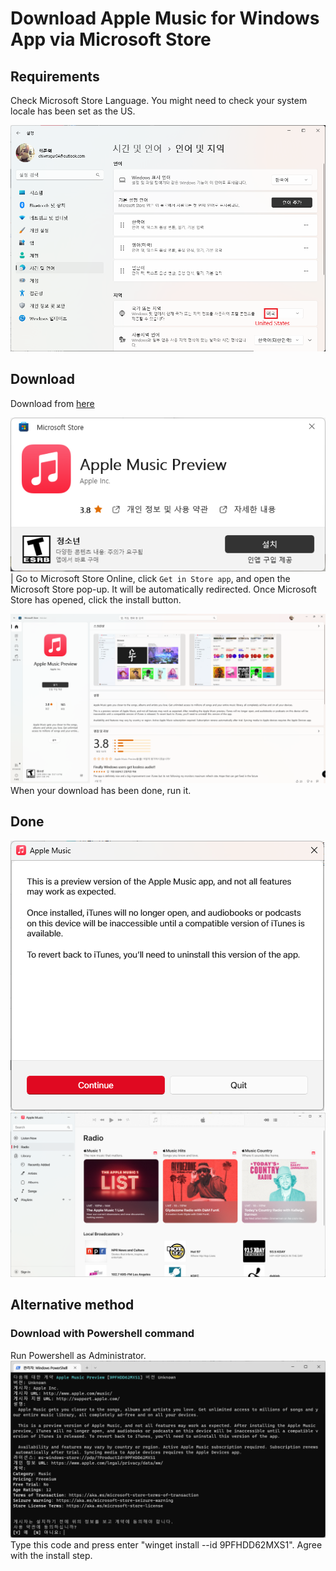 # Download Apple Music for Windows App via Microsoft Store
## Requirements
Check Microsoft Store Language. You might need to check your system locale has been set as the US.

![screenshot 2022-11-28 162751-1](https://github.com/Udtshi/Apple-Music-Preview/blob/main/screenshot%202022-11-28%20162751-1.png)

## Download

Download from [here](https://apps.microsoft.com/store/detail/apple-music-preview/9PFHDD62MXS1?hl=en-us&gl=us)

![화면 캡처 2023-01-14 224711](https://github.com/Udtshi/Apple-Music-Preview/blob/main/%ED%99%94%EB%A9%B4%20%EC%BA%A1%EC%B2%98%202023-01-14%20224711.png) | Go to Microsoft Store Online, click `Get in Store app`, and open the Microsoft Store pop-up. It will be automatically redirected. Once Microsoft Store has opened, click the install button.

![화면 캡처 2023-01-14 222324](https://github.com/Udtshi/Apple-Music-Preview/blob/main/%ED%99%94%EB%A9%B4%20%EC%BA%A1%EC%B2%98%202023-01-14%20222324.png)
 When your download has been done, run it.
 
 ## Done
 ![화면 캡처 2023-01-14 224130](https://github.com/Udtshi/Apple-Music-Preview/blob/main/%ED%99%94%EB%A9%B4%20%EC%BA%A1%EC%B2%98%202023-01-14%20224130.png)
 ![화면 캡처 2023-01-14 224208](https://github.com/Udtshi/Apple-Music-Preview/blob/main/%ED%99%94%EB%A9%B4%20%EC%BA%A1%EC%B2%98%202023-01-14%20224208.png)

## Alternative method
### Download with Powershell command
Run Powershell as Administrator. 
![화면 캡처 2023-01-14 232503](https://github.com/Udtshi/Apple-Music-Preview/blob/main/%ED%99%94%EB%A9%B4%20%EC%BA%A1%EC%B2%98%202023-01-14%20232503.png)
Type this code and press enter "winget install --id 9PFHDD62MXS1". Agree with the install step.
